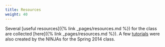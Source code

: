 ```yaml
---
title: Resources
weight: 40
---
```


Several [useful resources]({% link _pages/resources.md %}) for the class are collected
[here]({% link _pages/resources.md %}). A few
[tutorials](https://drive.google.com/folderview?id=0B6xCjnZeUlbMY3M5Y3N3aU9scGM&usp=sharing)
were also created by the NINJAs for the Spring 2014 class.[
](https://drive.google.com/folderview?id=0B6xCjnZeUlbMY3M5Y3N3aU9scGM&usp=sharing)
